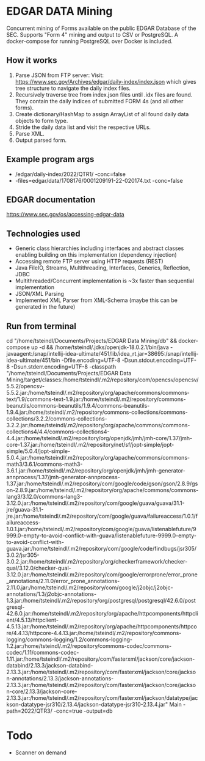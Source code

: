 # EDGAR DATA Mining
Concurrent mining of Forms available on the public EDGAR Database of the SEC. Supports "Form 4" mining and output to CSV or PostgreSQL. A docker-compose for running PostgreSQL over Docker is included.
## How it works
1. Parse JSON from FTP server: Visit: https://www.sec.gov/Archives/edgar/daily-index/index.json which gives tree structure to navigate the daily index files.
2. Recursively traverse tree from index.json files until .idx files are found. They contain the daily indices of submitted FORM 4s (and all other forms). 
3. Create dictionary/HashMap to assign ArrayList of all found daily data objects to form type.
4. Stride the daily data list and visit the respective URLs.
5. Parse XML.
6. Output parsed form. 

## Example program args
- /edgar/daily-index/2022/QTR1/ -conc=false
- -files=edgar/data/1708176/0001209191-22-020174.txt -conc=false

## EDGAR documentation
https://www.sec.gov/os/accessing-edgar-data

## Technologies used
- Generic class hierarchies including interfaces and abstract classes enabling building on this implementation (dependency injection)
- Accessing remote FTP server using HTTP requests (REST)
- Java FileIO, Streams, Multithreading, Interfaces, Generics, Reflection, JDBC
- Multithreaded/Concurrent implementation is ~3x faster than sequential implementation
- JSON/XML Parsing
- Implemented XML Parser from XML-Schema (maybe this can be generated in the future)

## Run from terminal
cd "/home/tsteindl/Documents/Projects/EDGAR Data Mining/db" && docker-compose up -d &&
/home/tsteindl/.jdks/openjdk-18.0.2.1/bin/java -javaagent:/snap/intellij-idea-ultimate/451/lib/idea_rt.jar=38695:/snap/intellij-idea-ultimate/451/bin -Dfile.encoding=UTF-8 -Dsun.stdout.encoding=UTF-8 -Dsun.stderr.encoding=UTF-8 -classpath "/home/tsteindl/Documents/Projects/EDGAR Data Mining/target/classes:/home/tsteindl/.m2/repository/com/opencsv/opencsv/5.5.2/opencsv-5.5.2.jar:/home/tsteindl/.m2/repository/org/apache/commons/commons-text/1.9/commons-text-1.9.jar:/home/tsteindl/.m2/repository/commons-beanutils/commons-beanutils/1.9.4/commons-beanutils-1.9.4.jar:/home/tsteindl/.m2/repository/commons-collections/commons-collections/3.2.2/commons-collections-3.2.2.jar:/home/tsteindl/.m2/repository/org/apache/commons/commons-collections4/4.4/commons-collections4-4.4.jar:/home/tsteindl/.m2/repository/org/openjdk/jmh/jmh-core/1.37/jmh-core-1.37.jar:/home/tsteindl/.m2/repository/net/sf/jopt-simple/jopt-simple/5.0.4/jopt-simple-5.0.4.jar:/home/tsteindl/.m2/repository/org/apache/commons/commons-math3/3.6.1/commons-math3-3.6.1.jar:/home/tsteindl/.m2/repository/org/openjdk/jmh/jmh-generator-annprocess/1.37/jmh-generator-annprocess-1.37.jar:/home/tsteindl/.m2/repository/com/google/code/gson/gson/2.8.9/gson-2.8.9.jar:/home/tsteindl/.m2/repository/org/apache/commons/commons-lang3/3.12.0/commons-lang3-3.12.0.jar:/home/tsteindl/.m2/repository/com/google/guava/guava/31.1-jre/guava-31.1-jre.jar:/home/tsteindl/.m2/repository/com/google/guava/failureaccess/1.0.1/failureaccess-1.0.1.jar:/home/tsteindl/.m2/repository/com/google/guava/listenablefuture/9999.0-empty-to-avoid-conflict-with-guava/listenablefuture-9999.0-empty-to-avoid-conflict-with-guava.jar:/home/tsteindl/.m2/repository/com/google/code/findbugs/jsr305/3.0.2/jsr305-3.0.2.jar:/home/tsteindl/.m2/repository/org/checkerframework/checker-qual/3.12.0/checker-qual-3.12.0.jar:/home/tsteindl/.m2/repository/com/google/errorprone/error_prone_annotations/2.11.0/error_prone_annotations-2.11.0.jar:/home/tsteindl/.m2/repository/com/google/j2objc/j2objc-annotations/1.3/j2objc-annotations-1.3.jar:/home/tsteindl/.m2/repository/org/postgresql/postgresql/42.6.0/postgresql-42.6.0.jar:/home/tsteindl/.m2/repository/org/apache/httpcomponents/httpclient/4.5.13/httpclient-4.5.13.jar:/home/tsteindl/.m2/repository/org/apache/httpcomponents/httpcore/4.4.13/httpcore-4.4.13.jar:/home/tsteindl/.m2/repository/commons-logging/commons-logging/1.2/commons-logging-1.2.jar:/home/tsteindl/.m2/repository/commons-codec/commons-codec/1.11/commons-codec-1.11.jar:/home/tsteindl/.m2/repository/com/fasterxml/jackson/core/jackson-databind/2.13.3/jackson-databind-2.13.3.jar:/home/tsteindl/.m2/repository/com/fasterxml/jackson/core/jackson-annotations/2.13.3/jackson-annotations-2.13.3.jar:/home/tsteindl/.m2/repository/com/fasterxml/jackson/core/jackson-core/2.13.3/jackson-core-2.13.3.jar:/home/tsteindl/.m2/repository/com/fasterxml/jackson/datatype/jackson-datatype-jsr310/2.13.4/jackson-datatype-jsr310-2.13.4.jar" Main -path=2022/QTR3/ -conc=true -output=db

# Todo
- Scanner on demand

